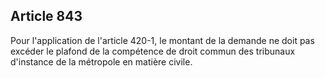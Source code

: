 Article 843
----
Pour l'application de l'article 420-1, le montant de la demande ne doit pas
excéder le plafond de la compétence de droit commun des tribunaux d'instance de
la métropole en matière civile.
